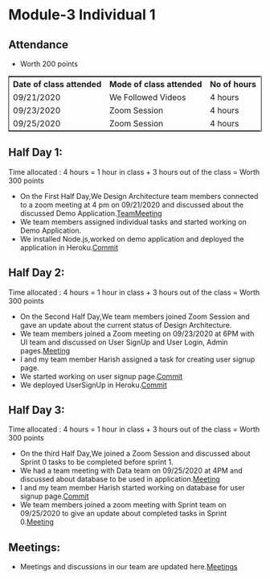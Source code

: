 # Module-3 Individual 1

## Attendance
- Worth 200 points

<table style="width:100%;border: 1px solid black;">
<tr>
<th>Date of class attended</th>	
<th>Mode of class attended</th>
<th>No of hours</th>
</tr>
<tr>
<td>09/21/2020</td>
<td>We Followed Videos</td>
<td>4 hours</td>
</tr>
<tr>
<td>09/23/2020</td>
<td>Zoom Session</td>
<td> 4 hours</td>  
</tr>
<tr>
<td>09/25/2020</td>
<td>Zoom Session</td>
<td> 4 hours</td>
</tr>
</table>

## Half Day 1:

Time allocated : 4 hours = 1 hour in class + 3 hours out of the class = Worth 300 points

- On the First Half Day,We Design Architecture team members connected to a zoom meeting at 4 pm on 09/21/2020 and discussed about the discussed Demo Application.[TeamMeeting](https://github.com/annie0sc/gdp-happy-health/blob/master/design-architecture/Meetings/Architecture%20Meeting%20Sep21.png)
- We team members assigned individual tasks and started working on Demo Application.
- We installed Node.js,worked on demo application and deployed the application in Heroku.[Commit](https://github.com/annie0sc/gdp-happy-health/blob/master/design-architecture/HappyHealthApplication/DemoApplication.jpeg)

## Half Day 2:

Time allocated : 4 hours = 1 hour in class + 3 hours out of the class = Worth 300 points

- On the Second Half Day,We team members joined Zoom Session and gave an update about the current status of Design Architecture.
- We team members joined a Zoom meeting on 09/23/2020 at 6PM with UI team and discussed on User SignUp and User Login, Admin pages.[Meeting](https://github.com/annie0sc/gdp-happy-health/blob/master/design-architecture/Meetings/UI%20Team%20Meeting%20sep23.png)
- I and my team member Harish assigned a task for creating user signup page.
- We started working on user signup page.[Commit](https://happy-health-demo.herokuapp.com/)
- We deployed UserSignUp in Heroku.[Commit](https://github.com/annie0sc/gdp-happy-health/blob/master/design-architecture/HappyHealthApplication/HerokuUserSignUp%20.jpeg)

## Half Day 3:

Time allocated : 4 hours = 1 hour in class + 3 hours out of the class = Worth 300 points

- On the third Half Day,We joined a Zoom Session and discussed about Sprint 0 tasks to be completed before sprint 1.
- We had a team meeting with Data team on 09/25/2020 at 4PM and discussed about database to be used in application.[Meeting](https://github.com/annie0sc/gdp-happy-health/blob/master/design-architecture/Meetings/Meeting%20with%20Data%20Team%20sep%2024.jpeg)
- I and my team member Harish started working on database for user signup page.[Commit](https://github.com/harishThadka/happyHealth/blob/master/app.js)
- We team members joined a zoom meeting with Sprint team on 09/25/2020 to give an update about completed tasks in Sprint 0.[Meeting](https://github.com/annie0sc/gdp-happy-health/blob/master/design-architecture/Meetings/Sprinteam%20meeting%20sep25.PNG)

## Meetings:
- Meetings and discussions in our team are updated here.[Meetings](https://github.com/annie0sc/gdp_health_app/blob/master/design-architecture/meeting.md)

